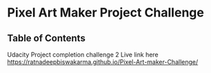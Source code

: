 # Pixel Art Maker Project Challenge

## Table of Contents

Udacity Project completion challenge 2
Live link here
https://ratnadeepbiswakarma.github.io/Pixel-Art-maker-Challenge/
